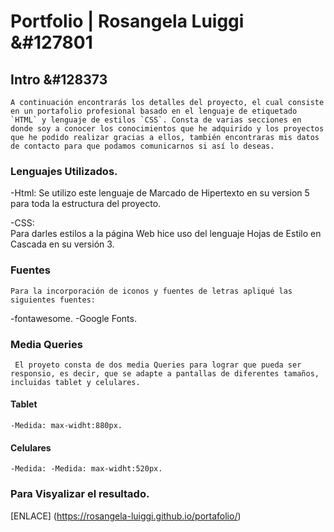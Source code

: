 # Portfolio | Rosangela Luiggi &#127801
## Intro &#128373
    A continuación encontrarás los detalles del proyecto, el cual consiste en un portafolio profesional basado en el lenguaje de etiquetado `HTML` y lenguaje de estilos `CSS`. Consta de varias secciones en donde soy a conocer los conocimientos que he adquirido y los proyectos que he podido realizar gracias a ellos, también encontraras mis datos de contacto para que podamos comunicarnos si así lo deseas. 

### Lenguajes Utilizados.
-Html: 
    Se utilizo este lenguaje de Marcado de Hipertexto en su version 5 para toda la estructura del proyecto.

-CSS:  
    Para darles estilos a la página Web hice uso del lenguaje Hojas de Estilo en Cascada en su versión 3. 

### Fuentes
    Para la incorporación de iconos y fuentes de letras apliqué las siguientes fuentes:
-fontawesome.
-Google Fonts.

### Media Queries
     El proyeto consta de dos media Queries para lograr que pueda ser responsio, es decir, que se adapte a pantallas de diferentes tamaños, incluidas tablet y celulares.
     
#### Tablet
    -Medida: max-widht:880px.
#### Celulares
    -Medida: -Medida: max-widht:520px.

### Para Visyalizar el resultado.
[ENLACE] (https://rosangela-luiggi.github.io/portafolio/)



     
